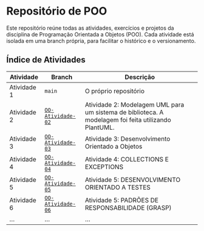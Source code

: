 # Repositório de POO

Este repositório reúne todas as atividades, exercícios e projetos da disciplina de Programação Orientada a Objetos (POO). Cada atividade está isolada em uma branch própria, para facilitar o histórico e o versionamento.

## Índice de Atividades

| Atividade   | Branch               | Descrição                                    |
|-------------|----------------------|----------------------------------------------|
| Atividade 1 | `main`                | O próprio repositório    |
| Atividade 2 | [`OO-Atividade-02`](https://github.com/MarcoM3l0/poo-atividades/tree/OO-Atividade-02)           |  Atividade 2: Modelagem UML para um sistema de biblioteca. A modelagem foi feita utilizando PlantUML.   |
| Atividade 3 | [`OO-Atividade-03`](https://github.com/MarcoM3l0/poo-atividades/tree/OO-Atividade-03)|  Atividade 3: Desenvolvimento Orientado a Objetos  |
| Atividade 4 | [`OO-Atividade-04`](https://github.com/MarcoM3l0/poo-atividades/tree/OO-Atividade-04)|  Atividade 4: COLLECTIONS E EXCEPTIONS   |
| Atividade 5 | [`OO-Atividade-05`](https://github.com/MarcoM3l0/poo-atividades/tree/OO-Atividade-05)| Atividade 5: DESENVOLVIMENTO ORIENTADO A TESTES |
| Atividade 6 | [`OO-Atividade-06`](https://github.com/MarcoM3l0/poo-atividades/tree/OO-Atividade-06)| Atividade 5: PADRÕES DE RESPONSABILIDADE (GRASP) |
| …           | …                    | …                                            |
